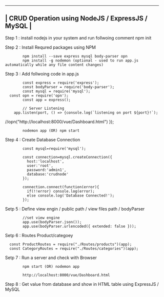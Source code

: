 
--------------------------------------------------------------------------
|             CRUD Operation using NodeJS / ExpressJS / MySQL            |
--------------------------------------------------------------------------

Step 1 : install nodejs in your system and run follwoing comment 
			npm init
		
Step 2 : Install Requred packages using NPM

			npm install --save express mysql body-parser opn
			npm install -g nodemon (optional - used to run app.js automatically while any file content changes)
		
Step 3 : Add follwoing code in app.js
		
			const express = require('express');
			const bodyParser = require('body-parser');
			const mysql = require('mysql');
      const opn = require('opn');
			const app = express();

			// Server Listening
		app.listen(port, () => {console.log(`listening on port ${port}!`);
//opn("http://localhost:8000/vue/Dashboard.html")
});
			
			nodemon app (OR) npm start
		
Step 4 : Create Database Connection 

			const mysql=require('mysql');
			
			const connection=mysql.createConnection({
			  host:'localhost',
			  user:'root',
			  password:'admin1',
			  database:'crudnode'
			});
			
			connection.connect(function(error){
			  if(!!error) console.log(error);
			  else console.log('Database Connected!');
			}); 

Setp 5 : Define view engin / public path / view files path / bodyParser

			//set view engine
			app.use(bodyParser.json());
			app.use(bodyParser.urlencoded({ extended: false }));

Setp 6 : Routes Product/categoey
			
		
      const ProductRoutes = require("./Routes/products")(app);
      const CategoryRoutes = require("./Routes/categories")(app);

Setp 7 : Run a server and check with Browser

			npm start (OR) nodemon app

			http://localhost:8000/vue/Dashboard.html
			
Step 8 : Get value from database and show in HTML table using ExpressJS / MySQL
